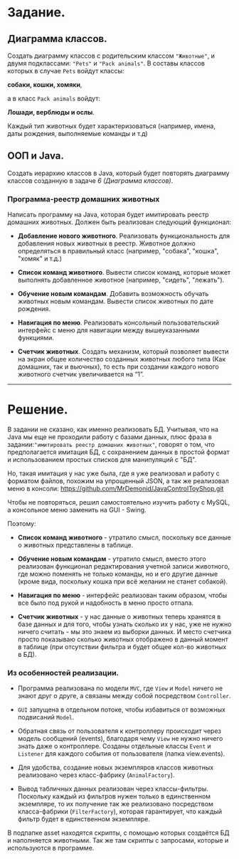 # Задание.

## Диаграмма классов.
Создать диаграмму классов с родительским классом `"Животные"`, 
и двумя подклассами: `"Pets"` и `"Pack animals"`.
В составы классов которых в случае `Pets` войдут классы:

**собаки, кошки, хомяки**, 

а в класс `Pack animals` войдут: 

**Лошади, верблюды и ослы**.

Каждый тип животных будет характеризоваться 
(например, имена, даты рождения, выполняемые команды и т.д)

## ООП и Java.
Создать иерархию классов в Java, который будет повторять диаграмму классов 
созданную в задаче *6 (Диаграмма классов)*.

### Программа-реестр домашних животных
Написать программу на Java, которая будет имитировать реестр домашних животных. 
Должен быть реализован следующий функционал:

- **Добавление нового животного**. Реализовать функциональность для добавления новых животных в реестр. Животное должно определяться в правильный класс (например, "собака", "кошка", "хомяк" и т.д.)

- **Список команд животного**. Вывести список команд, которые может выполнять добавленное животное (например, "сидеть", "лежать").

- **Обучение новым командам**. Добавить возможность обучать животных новым командам. Вывести список животных по дате рождения.

- **Навигация по меню**. Реализовать консольный пользовательский интерфейс с меню для навигации между вышеуказанными функциями.

- **Счетчик животных**. Создать механизм, который позволяет вывести на экран общее количество созданных животных любого типа (Как домашних, так и вьючных), то есть при создании каждого нового животного счетчик увеличивается на “1”.


---
# Решение.

В задании не сказано, как именно реализовать БД. Учитывая, что на Java мы еще не проходили работу с базами данных, плюс фраза в задании:`"имитировать реестр домашних животных"`, говорят о том, что предполагается имитация БД, с сохранением данных в простой формат и использованием простых списков для манипуляций с "БД".

Но, такая имитация у нас уже была, где я уже реализовал и работу с форматом файлов, похожим на упрощенный JSON, а так же реализовал меню в консоли:
https://github.com/MrDemonid/JavaControlToyShop.git


Чтобы не повторяться, решил самостоятельно изучить работу с MySQL, а консольное меню заменить на GUI - Swing. 

Поэтому:

- **Список команд животного** - утратило смысл, поскольку все данные о животных представлены в таблице.

- **Обучение новым командам** - утратило смысл, вместо этого реализован функционал редактирования учетной записи животного, где можно поменять не только команды, но и его другие данные (кроме вида, поскольку кошка при всё желании не станет собакой).

- **Навигация по меню** - интерфейс реализован таким образом, чтобы все было под рукой и надобность в меню просто отпала. 

- **Счетчик животных** - у нас данные о животных теперь хранятся в базе данных и для того, чтобы узнать сколько их у нас, уже не нужно ничего считать - мы это знаем из выборки данных. И место счетчика просто показываю сколько животных отображено в данный момент в таблице (при отсутствии фильтра и будет общее кол-во животных в БД).


### Из особенностей реализации.

- Программа реализована по модели `MVC`, где `View` и `Model` ничего не знают друг о друге, а связаны между собой посредством `Controller`.

- `GUI` запущена в отдельном потоке, чтобы избавиться от возможных подвисаний `Model`.

- Обратная связь от пользователя к контроллеру происходит через модель сообщений (events), благодаря чему `View` не нужно ничего знать даже о контроллере. Созданы отдельные классы `Event` и `Listener` для каждого события от пользователя (папка view.events).

- Для удобства, создание новых экземпляров классов животных реализовано через класс-фабрику (`AnimalFactory`). 

- Вывод табличных данных реализован через классы-фильтры. Поскольку каждый из фильтров нужен только в единственном экземпляре, то их получение так же реализовано посредством класса-фабрики (`FilterFactory`), которая гарантирует, что каждый фильтр будет в единственном экземпляре.

В подпапке asset находятся скрипты, с помощью которых создаётся БД и наполняется животными. Так же там скрипты с запросами, которые и используются в программе.
